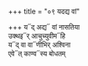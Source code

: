 +++
title = "०९ यदद्य वां"

+++
य᳓द् अद्य᳓ वां नासतिया  
उक्थइ᳓र् आचुच्युवीम᳓हि  
य᳓द् वा वा᳓णीभिर् अश्विना  
एवे᳓त् काण्व᳓स्य बोधतम्